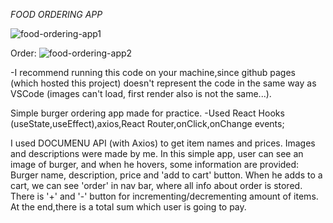 *FOOD ORDERING APP*

![food-ordering-app1](https://user-images.githubusercontent.com/85742865/133164154-08140349-2afb-4b8e-953e-0ee8f96b3601.png)

Order:
![food-ordering-app2](https://user-images.githubusercontent.com/85742865/133164159-ea8ea4ac-5384-4634-993c-50ca49779550.png)


-I recommend running this code on your machine,since github pages (which hosted this project) doesn't represent the code in the same way as VSCode (images can't load, first render also is not the same...).

Simple burger ordering app made for practice.
-Used React Hooks (useState,useEffect),axios,React Router,onClick,onChange events;

I used DOCUMENU API (with Axios) to get item names and prices. Images and descriptions were made by me.
In this simple app, user can see an image of burger, and when he hovers, some information are provided: Burger name, description, price and 'add to cart' button.
When he adds to a cart, we can see 'order' in nav bar, where all info about order is stored. There is '+' and '-' button for incrementing/decrementing amount of items.
At the end,there is a total sum which user is going to pay.
